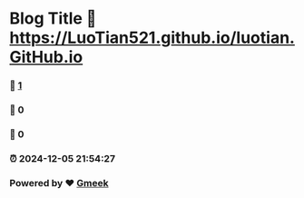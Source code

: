 # Blog Title :link: https://LuoTian521.github.io/luotian.GitHub.io 
### :page_facing_up: [1](https://LuoTian521.github.io/luotian.GitHub.io/tag.html) 
### :speech_balloon: 0 
### :hibiscus: 0 
### :alarm_clock: 2024-12-05 21:54:27 
### Powered by :heart: [Gmeek](https://github.com/Meekdai/Gmeek)

